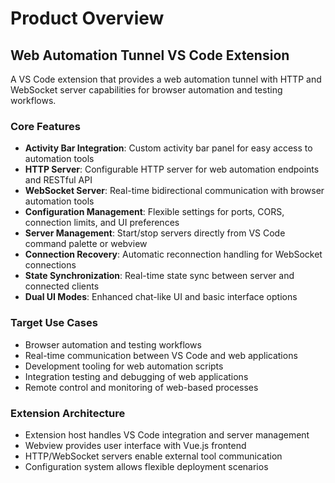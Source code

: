 # Product Overview

## Web Automation Tunnel VS Code Extension

A VS Code extension that provides a web automation tunnel with HTTP and WebSocket server capabilities for browser automation and testing workflows.

### Core Features
- **Activity Bar Integration**: Custom activity bar panel for easy access to automation tools
- **HTTP Server**: Configurable HTTP server for web automation endpoints and RESTful API
- **WebSocket Server**: Real-time bidirectional communication with browser automation tools
- **Configuration Management**: Flexible settings for ports, CORS, connection limits, and UI preferences
- **Server Management**: Start/stop servers directly from VS Code command palette or webview
- **Connection Recovery**: Automatic reconnection handling for WebSocket connections
- **State Synchronization**: Real-time state sync between server and connected clients
- **Dual UI Modes**: Enhanced chat-like UI and basic interface options

### Target Use Cases
- Browser automation and testing workflows
- Real-time communication between VS Code and web applications
- Development tooling for web automation scripts
- Integration testing and debugging of web applications
- Remote control and monitoring of web-based processes

### Extension Architecture
- Extension host handles VS Code integration and server management
- Webview provides user interface with Vue.js frontend
- HTTP/WebSocket servers enable external tool communication
- Configuration system allows flexible deployment scenarios